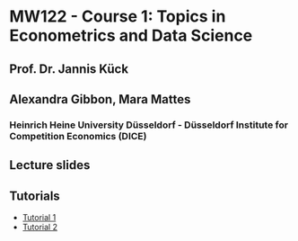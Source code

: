 # MW122 - Course 1: Topics in Econometrics and Data Science   
## Prof. Dr. Jannis Kück
## Alexandra Gibbon, Mara Mattes
### Heinrich Heine University Düsseldorf - Düsseldorf Institute for Competition Economics (DICE)

## Lecture slides

## Tutorials

- [Tutorial 1](./tutorial/tutorial_1.html)
- [Tutorial 2](./tutorial/tutorial_2.html)
